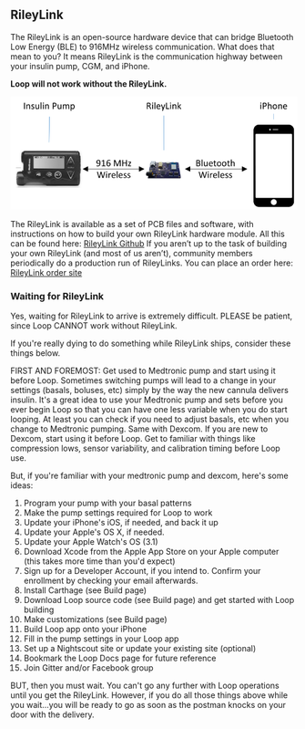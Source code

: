 ## RileyLink

The RileyLink is an open-source hardware device that can bridge Bluetooth Low Energy (BLE) to 916MHz wireless communication. What does that mean to you? It means RileyLink is the communication highway between your insulin pump, CGM, and iPhone.

**Loop will not work without the RileyLink.**

![RileyLink Diagram](img/rl_diag.png)

The RileyLink is available as a set of PCB files and software, with instructions on how to build your own RileyLink hardware module.  All this can be found here: [RileyLink Github](https://github.com/ps2/rileylink)
If you aren’t up to the task of building your own RileyLink (and most of us aren’t), community members periodically do a production run of RileyLinks. You can place an order here: [RileyLink order site](https://getrileylink.org)

### Waiting for RileyLink

Yes, waiting for RileyLink to arrive is extremely difficult.  PLEASE be patient, since Loop CANNOT work without RileyLink.

If you're really dying to do something while RileyLink ships, consider these things below.

FIRST AND FOREMOST:  Get used to Medtronic pump and start using it before Loop.  Sometimes switching pumps will lead to a change in your settings (basals, boluses, etc) simply by the way the new cannula delivers insulin.  It's a great idea to use your Medtronic pump and sets before you ever begin Loop so that you can have one less variable when you do start looping.  At least you can check if you need to adjust basals, etc when you change to Medtronic pumping.  Same with Dexcom.  If you are new to Dexcom, start using it before Loop.  Get to familiar with things like compression lows, sensor variability, and calibration timing before Loop use.

But, if you're familiar with your medtronic pump and dexcom, here's some ideas:

1.  Program your pump with your basal patterns
2.  Make the pump settings required for Loop to work
3.  Update your iPhone's iOS, if needed, and back it up
4.  Update your Apple's OS X, if needed.
5.  Update your Apple Watch's OS (3.1)
6.  Download Xcode from the Apple App Store on your Apple computer (this takes more time than you'd expect)
7.  Sign up for a Developer Account, if you intend to.  Confirm your enrollment by checking your email afterwards.
8.  Install Carthage (see Build page)
9.  Download Loop source code (see Build page) and get started with Loop building
10. Make customizations (see Build page)
11. Build Loop app onto your iPhone
12. Fill in the pump settings in your Loop app
13. Set up a Nightscout site or update your existing site (optional)
14. Bookmark the Loop Docs page for future reference
15. Join Gitter and/or Facebook group

BUT, then you must wait.  You can't go any further with Loop operations until you get the RileyLink.  However, if you do all those things above while you wait...you will be ready to go as soon as the postman knocks on your door with the delivery.
